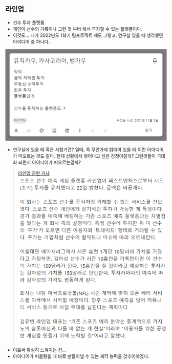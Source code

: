 ## 라인업
+ 선수 투자 플랫폼
+ 개인이 선수의 기록이나 그런 것 부터 해서 투자할 수 있는 플랫폼이다.
+ 이것도... 내가 2022년도 1학기 팀프로젝트 때도 그렇고, 연구실 있을 때 생각했던 아이디어 중 하나다.

<p align="center">
   <img src="./images/keep-idea-player-investment-note.png">
</p>  

+ 연구실에 있을 때 혹은 시험기간? 일때, 즉 무언가에 얽매여 있을 때 이런 아이디어가 떠오르는 것도 같다. 현재 상황에서 벗어나고 싶은 감정이랄까? 그런것들이 극대화 되면서 아이디어가 떠오르는걸까?


> [라인업 관련 기사](https://www.hankyung.com/it/amp/202208227972i)
> <img src="./images/lineup-news-screenchot.png">

- 이로써 확실히 느껴지는 건...
- 아이디어가 떠올랐을 때 바로 만들어낼 수 있는 제작 능력을 갖추어야겠다.